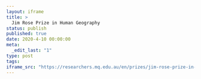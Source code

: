```yaml
---
layout: iframe
title: >
  Jim Rose Prize in Human Geography
status: publish
published: true
date: 2020-4-10 00:00:00
meta:
  _edit_last: "1"
type: post
tags:
iframe_src: "https://researchers.mq.edu.au/en/prizes/jim-rose-prize-in-human-geography"
---
```

        